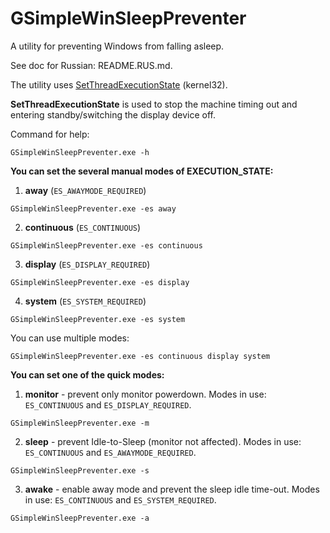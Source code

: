 # GSimpleWinSleepPreventer
A utility for preventing Windows from falling asleep.

See doc for Russian: README.RUS.md.

The utility uses [SetThreadExecutionState](https://docs.microsoft.com/en-us/windows/win32/api/winbase/nf-winbase-setthreadexecutionstate) (kernel32).

**SetThreadExecutionState** is used to stop the machine timing out and entering standby/switching the display device off.

Command for help:

```shell
GSimpleWinSleepPreventer.exe -h
```

**You can set the several manual modes of EXECUTION_STATE:**

1. **away** (`ES_AWAYMODE_REQUIRED`)

```shell
GSimpleWinSleepPreventer.exe -es away
```

2. **continuous** (`ES_CONTINUOUS`)

```shell
GSimpleWinSleepPreventer.exe -es continuous
```

3. **display** (`ES_DISPLAY_REQUIRED`)

```shell
GSimpleWinSleepPreventer.exe -es display
```

4. **system** (`ES_SYSTEM_REQUIRED`)

```shell
GSimpleWinSleepPreventer.exe -es system
```

You can use multiple modes:

```shell
GSimpleWinSleepPreventer.exe -es continuous display system
```

**You can set one of the quick modes:**

1. **monitor** - prevent only monitor powerdown. Modes in use: `ES_CONTINUOUS` and `ES_DISPLAY_REQUIRED`.

```shell
GSimpleWinSleepPreventer.exe -m
```

2. **sleep** - prevent Idle-to-Sleep (monitor not affected). Modes in use: `ES_CONTINUOUS` and `ES_AWAYMODE_REQUIRED`.

```shell
GSimpleWinSleepPreventer.exe -s
```

3. **awake** - enable away mode and prevent the sleep idle time-out. Modes in use: `ES_CONTINUOUS` and `ES_SYSTEM_REQUIRED`.

```shell
GSimpleWinSleepPreventer.exe -a
```

